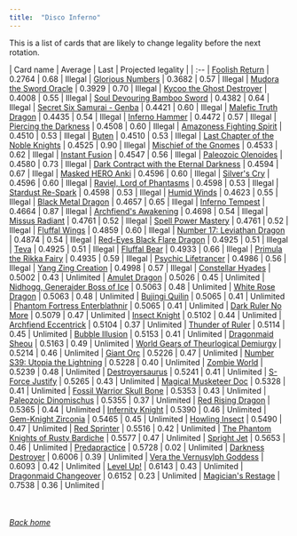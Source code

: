 ```yaml
---
title:  "Disco Inferno"
---
```


This is a list of cards that are likely to change legality before the next rotation.

| Card name | Average | Last | Projected legality |
| :-- |
[Foolish Return](https://db.ygoprodeck.com/card/?search=Foolish%20Return) | 0.2764 | 0.68 | Illegal |
[Glorious Numbers](https://db.ygoprodeck.com/card/?search=Glorious%20Numbers) | 0.3682 | 0.57 | Illegal |
[Mudora the Sword Oracle](https://db.ygoprodeck.com/card/?search=Mudora%20the%20Sword%20Oracle) | 0.3929 | 0.70 | Illegal |
[Kycoo the Ghost Destroyer](https://db.ygoprodeck.com/card/?search=Kycoo%20the%20Ghost%20Destroyer) | 0.4008 | 0.55 | Illegal |
[Soul Devouring Bamboo Sword](https://db.ygoprodeck.com/card/?search=Soul%20Devouring%20Bamboo%20Sword) | 0.4382 | 0.64 | Illegal |
[Secret Six Samurai - Genba](https://db.ygoprodeck.com/card/?search=Secret%20Six%20Samurai%20-%20Genba) | 0.4421 | 0.60 | Illegal |
[Malefic Truth Dragon](https://db.ygoprodeck.com/card/?search=Malefic%20Truth%20Dragon) | 0.4435 | 0.54 | Illegal |
[Inferno Hammer](https://db.ygoprodeck.com/card/?search=Inferno%20Hammer) | 0.4472 | 0.57 | Illegal |
[Piercing the Darkness](https://db.ygoprodeck.com/card/?search=Piercing%20the%20Darkness) | 0.4508 | 0.60 | Illegal |
[Amazoness Fighting Spirit](https://db.ygoprodeck.com/card/?search=Amazoness%20Fighting%20Spirit) | 0.4510 | 0.53 | Illegal |
[Buten](https://db.ygoprodeck.com/card/?search=Buten) | 0.4510 | 0.53 | Illegal |
[Last Chapter of the Noble Knights](https://db.ygoprodeck.com/card/?search=Last%20Chapter%20of%20the%20Noble%20Knights) | 0.4525 | 0.90 | Illegal |
[Mischief of the Gnomes](https://db.ygoprodeck.com/card/?search=Mischief%20of%20the%20Gnomes) | 0.4533 | 0.62 | Illegal |
[Instant Fusion](https://db.ygoprodeck.com/card/?search=Instant%20Fusion) | 0.4547 | 0.56 | Illegal |
[Paleozoic Olenoides](https://db.ygoprodeck.com/card/?search=Paleozoic%20Olenoides) | 0.4580 | 0.73 | Illegal |
[Dark Contract with the Eternal Darkness](https://db.ygoprodeck.com/card/?search=Dark%20Contract%20with%20the%20Eternal%20Darkness) | 0.4594 | 0.67 | Illegal |
[Masked HERO Anki](https://db.ygoprodeck.com/card/?search=Masked%20HERO%20Anki) | 0.4596 | 0.60 | Illegal |
[Silver's Cry](https://db.ygoprodeck.com/card/?search=Silver's%20Cry) | 0.4596 | 0.60 | Illegal |
[Raviel, Lord of Phantasms](https://db.ygoprodeck.com/card/?search=Raviel,%20Lord%20of%20Phantasms) | 0.4598 | 0.53 | Illegal |
[Stardust Re-Spark](https://db.ygoprodeck.com/card/?search=Stardust%20Re-Spark) | 0.4598 | 0.53 | Illegal |
[Humid Winds](https://db.ygoprodeck.com/card/?search=Humid%20Winds) | 0.4623 | 0.55 | Illegal |
[Black Metal Dragon](https://db.ygoprodeck.com/card/?search=Black%20Metal%20Dragon) | 0.4657 | 0.65 | Illegal |
[Inferno Tempest](https://db.ygoprodeck.com/card/?search=Inferno%20Tempest) | 0.4664 | 0.87 | Illegal |
[Archfiend's Awakening](https://db.ygoprodeck.com/card/?search=Archfiend's%20Awakening) | 0.4698 | 0.54 | Illegal |
[Missus Radiant](https://db.ygoprodeck.com/card/?search=Missus%20Radiant) | 0.4761 | 0.52 | Illegal |
[Spell Power Mastery](https://db.ygoprodeck.com/card/?search=Spell%20Power%20Mastery) | 0.4761 | 0.52 | Illegal |
[Fluffal Wings](https://db.ygoprodeck.com/card/?search=Fluffal%20Wings) | 0.4859 | 0.60 | Illegal |
[Number 17: Leviathan Dragon](https://db.ygoprodeck.com/card/?search=Number%2017:%20Leviathan%20Dragon) | 0.4874 | 0.54 | Illegal |
[Red-Eyes Black Flare Dragon](https://db.ygoprodeck.com/card/?search=Red-Eyes%20Black%20Flare%20Dragon) | 0.4925 | 0.51 | Illegal |
[Teva](https://db.ygoprodeck.com/card/?search=Teva) | 0.4925 | 0.51 | Illegal |
[Fluffal Bear](https://db.ygoprodeck.com/card/?search=Fluffal%20Bear) | 0.4933 | 0.66 | Illegal |
[Primula the Rikka Fairy](https://db.ygoprodeck.com/card/?search=Primula%20the%20Rikka%20Fairy) | 0.4935 | 0.59 | Illegal |
[Psychic Lifetrancer](https://db.ygoprodeck.com/card/?search=Psychic%20Lifetrancer) | 0.4986 | 0.56 | Illegal |
[Yang Zing Creation](https://db.ygoprodeck.com/card/?search=Yang%20Zing%20Creation) | 0.4998 | 0.57 | Illegal |
[Constellar Hyades](https://db.ygoprodeck.com/card/?search=Constellar%20Hyades) | 0.5002 | 0.43 | Unlimited |
[Amulet Dragon](https://db.ygoprodeck.com/card/?search=Amulet%20Dragon) | 0.5026 | 0.45 | Unlimited |
[Nidhogg, Generaider Boss of Ice](https://db.ygoprodeck.com/card/?search=Nidhogg,%20Generaider%20Boss%20of%20Ice) | 0.5063 | 0.48 | Unlimited |
[White Rose Dragon](https://db.ygoprodeck.com/card/?search=White%20Rose%20Dragon) | 0.5063 | 0.48 | Unlimited |
[Bujingi Quilin](https://db.ygoprodeck.com/card/?search=Bujingi%20Quilin) | 0.5065 | 0.41 | Unlimited |
[Phantom Fortress Enterblathnir](https://db.ygoprodeck.com/card/?search=Phantom%20Fortress%20Enterblathnir) | 0.5065 | 0.41 | Unlimited |
[Dark Ruler No More](https://db.ygoprodeck.com/card/?search=Dark%20Ruler%20No%20More) | 0.5079 | 0.47 | Unlimited |
[Insect Knight](https://db.ygoprodeck.com/card/?search=Insect%20Knight) | 0.5102 | 0.44 | Unlimited |
[Archfiend Eccentrick](https://db.ygoprodeck.com/card/?search=Archfiend%20Eccentrick) | 0.5104 | 0.37 | Unlimited |
[Thunder of Ruler](https://db.ygoprodeck.com/card/?search=Thunder%20of%20Ruler) | 0.5114 | 0.45 | Unlimited |
[Bubble Illusion](https://db.ygoprodeck.com/card/?search=Bubble%20Illusion) | 0.5153 | 0.41 | Unlimited |
[Dragonmaid Sheou](https://db.ygoprodeck.com/card/?search=Dragonmaid%20Sheou) | 0.5163 | 0.49 | Unlimited |
[World Gears of Theurlogical Demiurgy](https://db.ygoprodeck.com/card/?search=World%20Gears%20of%20Theurlogical%20Demiurgy) | 0.5214 | 0.46 | Unlimited |
[Giant Orc](https://db.ygoprodeck.com/card/?search=Giant%20Orc) | 0.5226 | 0.47 | Unlimited |
[Number S39: Utopia the Lightning](https://db.ygoprodeck.com/card/?search=Number%20S39:%20Utopia%20the%20Lightning) | 0.5228 | 0.40 | Unlimited |
[Zombie World](https://db.ygoprodeck.com/card/?search=Zombie%20World) | 0.5239 | 0.48 | Unlimited |
[Destroyersaurus](https://db.ygoprodeck.com/card/?search=Destroyersaurus) | 0.5241 | 0.41 | Unlimited |
[S-Force Justify](https://db.ygoprodeck.com/card/?search=S-Force%20Justify) | 0.5265 | 0.43 | Unlimited |
[Magical Musketeer Doc](https://db.ygoprodeck.com/card/?search=Magical%20Musketeer%20Doc) | 0.5328 | 0.41 | Unlimited |
[Fossil Warrior Skull Bone](https://db.ygoprodeck.com/card/?search=Fossil%20Warrior%20Skull%20Bone) | 0.5353 | 0.43 | Unlimited |
[Paleozoic Dinomischus](https://db.ygoprodeck.com/card/?search=Paleozoic%20Dinomischus) | 0.5355 | 0.37 | Unlimited |
[Red Rising Dragon](https://db.ygoprodeck.com/card/?search=Red%20Rising%20Dragon) | 0.5365 | 0.44 | Unlimited |
[Infernity Knight](https://db.ygoprodeck.com/card/?search=Infernity%20Knight) | 0.5390 | 0.46 | Unlimited |
[Gem-Knight Zirconia](https://db.ygoprodeck.com/card/?search=Gem-Knight%20Zirconia) | 0.5465 | 0.45 | Unlimited |
[Howling Insect](https://db.ygoprodeck.com/card/?search=Howling%20Insect) | 0.5490 | 0.47 | Unlimited |
[Red Sprinter](https://db.ygoprodeck.com/card/?search=Red%20Sprinter) | 0.5516 | 0.42 | Unlimited |
[The Phantom Knights of Rusty Bardiche](https://db.ygoprodeck.com/card/?search=The%20Phantom%20Knights%20of%20Rusty%20Bardiche) | 0.5577 | 0.47 | Unlimited |
[Spright Jet](https://db.ygoprodeck.com/card/?search=Spright%20Jet) | 0.5653 | 0.46 | Unlimited |
[Predapractice](https://db.ygoprodeck.com/card/?search=Predapractice) | 0.5728 | 0.02 | Unlimited |
[Darkness Destroyer](https://db.ygoprodeck.com/card/?search=Darkness%20Destroyer) | 0.6006 | 0.39 | Unlimited |
[Vera the Vernusylph Goddess](https://db.ygoprodeck.com/card/?search=Vera%20the%20Vernusylph%20Goddess) | 0.6093 | 0.42 | Unlimited |
[Level Up!](https://db.ygoprodeck.com/card/?search=Level%20Up!) | 0.6143 | 0.43 | Unlimited |
[Dragonmaid Changeover](https://db.ygoprodeck.com/card/?search=Dragonmaid%20Changeover) | 0.6152 | 0.23 | Unlimited |
[Magician's Restage](https://db.ygoprodeck.com/card/?search=Magician's%20Restage) | 0.7538 | 0.36 | Unlimited |

<br>

###### [Back home](index)